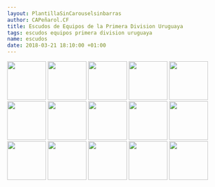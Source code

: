 ```yaml
---
layout: PlantillaSinCarouselsinbarras
author: CAPeñarol.CF
title: Escudos de Equipos de la Primera Division Uruguaya
tags: escudos equipos primera division uruguaya
name: escudos
date: 2018-03-21 18:10:00 +01:00
---
```

<div id="escudos-primera" style="display:inline block;">
	<img src="{{ site.url }}/images/110.gif" width="90px">
	<img src="{{ site.url }}/images/188.gif" width="90px">
	<img src="{{ site.url }}/images/190.gif" width="90px">
	<img src="{{ site.url }}/images/191.gif" width="90px">
	<img src="{{ site.url }}/images/195.gif" width="90px">
	<img src="{{ site.url }}/images/197.gif" width="90px">
	<img src="{{ site.url }}/images/200.gif" width="90px">
	<img src="{{ site.url }}/images/4043.gif" width="90px">
	<img src="{{ site.url }}/images/510.gif" width="90px">
	<img src="{{ site.url }}/images/72.gif" width="90px">
	<img src="{{ site.url }}/images/83.gif" width="90px">
	<img src="{{ site.url }}/images/955.gif" width="90px">
	<img src="{{ site.url }}/images/957.gif" width="90px">
	<img src="{{ site.url }}/images/964.gif" width="90px">
	<img src="{{ site.url }}/images/98.gif" width="90px">
</div>
